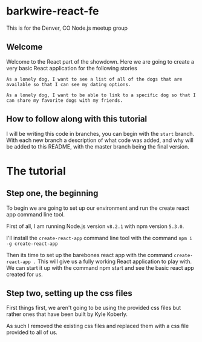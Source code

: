 # barkwire-react-fe
This is for the Denver, CO Node.js meetup group

## Welcome

Welcome to the React part of the showdown. Here we are going to create a very basic React application for the following stories

`As a lonely dog, I want to see a list of all of the dogs that are available so that I can see my dating options.`

`As a lonely dog, I want to be able to link to a specific dog so that I can share my favorite dogs with my friends.`

## How to follow along with this tutorial

I will be writing this code in branches, you can begin with the `start` branch. With each new branch a description of what code was added, and why will be added to this README, with the master branch being the final version.

# The tutorial

## Step one, the beginning

To begin we are going to set up our environment and run the create react app command line tool.

First of all, I am running Node.js version `v8.2.1` with npm version `5.3.0`.

I'll install the `create-react-app` command line tool with the command `npm i -g create-react-app`

Then its time to set up the barebones react app with the command `create-react-app .` This will give us a fully working React application to play with. We can start it up with the command npm start and see the basic react app created for us.

## Step two, setting up the css files

First things first, we aren't going to be using the provided css files but rather ones that have been built by Kyle Koberly.

As such I removed the existing css files and replaced them with a css file provided to all of us.
